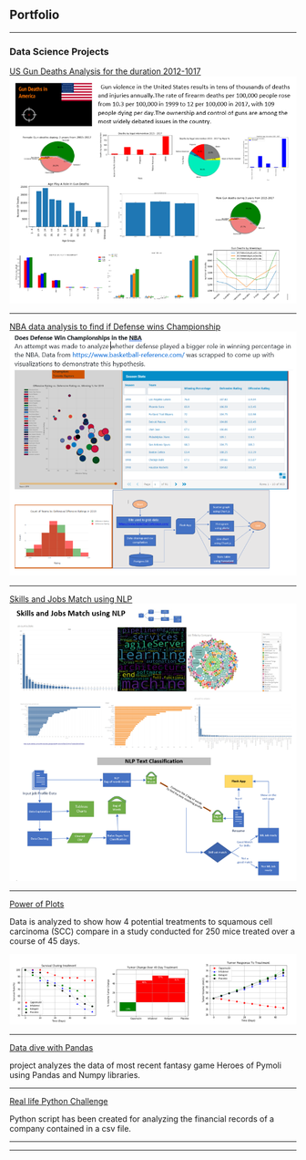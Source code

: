 ## Portfolio

---

### Data Science Projects

[US Gun Deaths Analysis for the duration 2012-1017 ](https://github.com/SharmaBhumi/Project-1)
<img src="images/gun_violence_analysis.PNG?raw=true"/>

---
[NBA data analysis to find if Defense wins Championship ](https://sharmabhumi.github.io/Project-02-NBA-Analysis/)
<img src="images/NBA Analysis.PNG?raw=true"/>

---
[Skills and Jobs Match using NLP ](https://github.com/SharmaBhumi/ML_Skills_Match)
<img src="images/NLP Text classification.PNG?raw=true"/>

---
[Power of Plots](https://sharmabhumi.github.io/MatPlotLib/)
<p> Data is analyzed to show how 4 potential treatments to squamous cell carcinoma (SCC) compare in a study conducted for 250 mice treated over a course of 45 days. </p>
<img src="images/matplotlib_captures.PNG?raw=true"/>

---
[Data dive with Pandas ](https://sharmabhumi.github.io/pandas_challenge/)
<p>project analyzes the data of most recent fantasy game Heroes of Pymoli using Pandas and Numpy libraries.</p>

---
[Real life Python Challenge](https://sharmabhumi.github.io/python-challenge/)
<p>Python script has been created for analyzing the financial records of a company contained in a csv file.</p>

---






---
